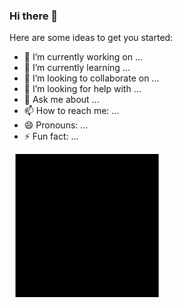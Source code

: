 ### Hi there 👋

Here are some ideas to get you started:

- 🔭 I’m currently working on ...
- 🌱 I’m currently learning ...
- 👯 I’m looking to collaborate on ...
- 🤔 I’m looking for help with ...
- 💬 Ask me about ...
- 📫 How to reach me: ...
- 😄 Pronouns: ...
- ⚡ Fun fact: ...

<svg viewBox="0 0 220 100" xmlns="http://www.w3.org/2000/svg">
  <foreignObject width="100%" height="100%">
   

     
  <style>
    #rect {
      animation: move 2s;
    }
    
    @keyframes move {
      from {
        transform: translateX(0%);
      }
      to {
        transform: translateX(100%);     
      }
    }
  </style>
     

  </foreignObject>

  <!-- Simple rect element -->
  <rect x="0" y="0" width="100" height="100" id="rect" />
  
</svg>
